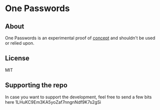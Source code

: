 # One Passwords

## About

One Passwords is an experimental proof of [concept](https://panossakkos.github.io/tech/2015/11/01/one-passwords.html)
and shouldn't be used or relied upon.

## License

MIT

## Supporting the repo

In case you want to support the development, feel free to send a few bits here 1LHuKC9Em3KA5yoZaf7nngnNdf9K7s2gSi
